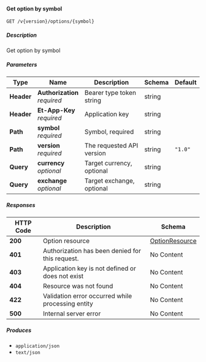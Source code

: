 
<a name="securities_getoptionbysymbol"></a>
#### Get option by symbol
```
GET /v{version}/options/{symbol}
```


##### Description
Get option by symbol


##### Parameters

|Type|Name|Description|Schema|Default|
|---|---|---|---|---|
|**Header**|**Authorization**  <br>*required*|Bearer type token string|string||
|**Header**|**Et-App-Key**  <br>*required*|Application key|string||
|**Path**|**symbol**  <br>*required*|Symbol, required|string||
|**Path**|**version**  <br>*required*|The requested API version|string|`"1.0"`|
|**Query**|**currency**  <br>*optional*|Target currency, optional|string||
|**Query**|**exchange**  <br>*optional*|Target exchange, optional|string||


##### Responses

|HTTP Code|Description|Schema|
|---|---|---|
|**200**|Option resource|[OptionResource](#optionresource)|
|**401**|Authorization has been denied for this request.|No Content|
|**403**|Application key is not defined or does not exist|No Content|
|**404**|Resource was not found|No Content|
|**422**|Validation error occurred while processing entity|No Content|
|**500**|Internal server error|No Content|


##### Produces

* `application/json`
* `text/json`




